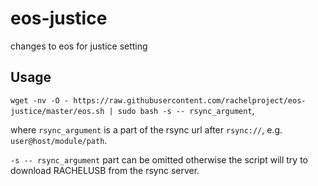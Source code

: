 # eos-justice
changes to eos for justice setting

## Usage
`wget -nv -O - https://raw.githubusercontent.com/rachelproject/eos-justice/master/eos.sh | sudo bash -s -- rsync_argument`,

where `rsync_argument` is a part of the rsync url after `rsync://`, e.g. `user@host/module/path`.

`-s -- rsync_argument` part can be omitted otherwise the script will try to download RACHELUSB from the rsync server.
